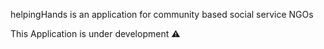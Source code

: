 helpingHands is an application for community based social service NGOs

This Application is under development ⚠
 
